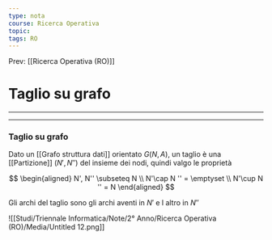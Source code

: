```yaml
---
type: nota
course: Ricerca Operativa
topic: 
tags: RO
---
```


Prev: [[Ricerca Operativa (RO)]]

# Taglio su grafo
---


---

### Taglio su grafo

Dato un [[Grafo struttura dati]] orientato $G(N,A)$, un taglio è una [[Partizione]] $(N',N'')$ del insieme dei nodi, quindi valgo le proprietà

$$
\begin{aligned} 
N', N'' \subseteq N \\
N'\cap N '' = \emptyset \\
N'\cup N '' = N
\end{aligned}
$$

Gli archi del taglio sono gli archi aventi in $N'$ e l altro in $N''$

![[Studi/Triennale Informatica/Note/2° Anno/Ricerca Operativa (RO)/Media/Untitled 12.png]]